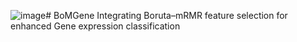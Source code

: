![image](https://github.com/user-attachments/assets/7ff29316-06c8-447d-b262-a33384d7daf3)# BoMGene
Integrating Boruta–mRMR feature selection for enhanced Gene expression classification


